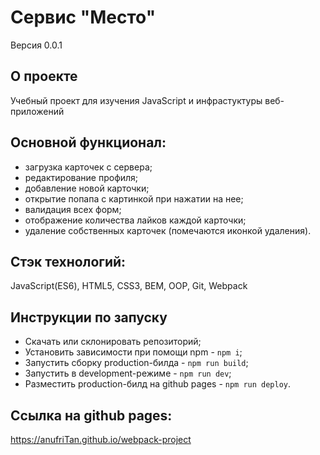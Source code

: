 # **Сервис "Место"**
Версия  0.0.1

## О проекте
Учебный проект для изучения JavaScript и инфрастуктуры веб-приложений

## Основной функционал:
- загрузка карточек с сервера;
- редактирование профиля;
- добавление новой карточки;
- открытие попапа с картинкой при нажатии на нее;
- валидация всех форм;
- отображение количества лайков каждой карточки;
- удаление собственных карточек (помечаются иконкой удаления).

## Стэк технологий:
JavaScript(ES6), HTML5, CSS3, BEM, OOP, Git, Webpack

## Инструкции по запуску
- Скачать или склонировать репозиторий;
- Установить зависимости при помощи npm - `npm i`;
- Запустить сборку production-билда - `npm run build`;
- Запустить в development-режиме - `npm run dev`;
- Разместить production-билд на github pages - `npm run deploy`.

## Ссылка на github pages:
https://anufriTan.github.io/webpack-project
